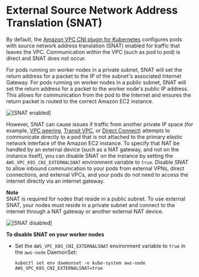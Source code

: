# External Source Network Address Translation \(SNAT\)<a name="external-snat"></a>

By default, the [Amazon VPC CNI plugin for Kubernetes](https://github.com/aws/amazon-vpc-cni-k8s) configures pods with source network address translation \(SNAT\) enabled for traffic that leaves the VPC\. Communication within the VPC \(such as pod to pod\) is direct and SNAT does not occur\.

For pods running on worker nodes in a private subnet, SNAT will set the return address for a packet to the IP of the subnet's associated Internet Gateway\. For pods running on worker nodes in a public subnet, SNAT will set the return address for a packet to the worker node's public IP address\. This allows for communication from the pod to the Internet and ensures the return packet is routed to the correct Amazon EC2 instance\.

![\[SNAT enabled\]](http://docs.aws.amazon.com/eks/latest/userguide/images/SNAT-enabled.jpg)

However, SNAT can cause issues if traffic from another private IP space \(for example, [VPC peering](https://docs.aws.amazon.com/vpc/latest/peering/what-is-vpc-peering.html), [Transit VPC](https://docs.aws.amazon.com/aws-technical-content/latest/aws-vpc-connectivity-options/transit-vpc.html), or [Direct Connect](https://docs.aws.amazon.com/directconnect/latest/UserGuide/Welcome.html)\) attempts to communicate directly to a pod that is not attached to the primary elastic network interface of the Amazon EC2 instance\. To specify that NAT be handled by an external device \(such as a NAT gateway, and not on the instance itself\), you can disable SNAT on the instance by setting the `AWS_VPC_K8S_CNI_EXTERNALSNAT` environment variable to `true`\. Disable SNAT to allow inbound communication to your pods from external VPNs, direct connections, and external VPCs, and your pods do not need to access the internet directly via an internet gateway\.

**Note**  
SNAT is required for nodes that reside in a public subnet\. To use external SNAT, your nodes must reside in a private subnet and connect to the internet through a NAT gateway or another external NAT device\.

![\[SNAT disabled\]](http://docs.aws.amazon.com/eks/latest/userguide/images/SNAT-disabled.jpg)

**To disable SNAT on your worker nodes**
+ Set the `AWS_VPC_K8S_CNI_EXTERNALSNAT` environment variable to `true` in the `aws-node` DaemonSet:

  ```
  kubectl set env daemonset -n kube-system aws-node AWS_VPC_K8S_CNI_EXTERNALSNAT=true
  ```